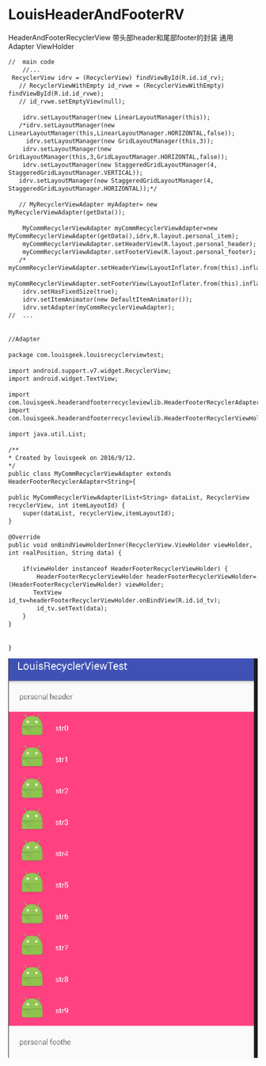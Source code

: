 # LouisHeaderAndFooterRV
HeaderAndFooterRecyclerView  带头部header和尾部footer的封装   通用Adapter ViewHolder


     
		
	//	main code
		//...
	 RecyclerView idrv = (RecyclerView) findViewById(R.id.id_rv);
       // RecyclerViewWithEmpty id_rvwe = (RecyclerViewWithEmpty) findViewById(R.id.id_rvwe);
       // id_rvwe.setEmptyView(null);

        idrv.setLayoutManager(new LinearLayoutManager(this));
       /*idrv.setLayoutManager(new LinearLayoutManager(this,LinearLayoutManager.HORIZONTAL,false));
         idrv.setLayoutManager(new GridLayoutManager(this,3));
        idrv.setLayoutManager(new GridLayoutManager(this,3,GridLayoutManager.HORIZONTAL,false));
        idrv.setLayoutManager(new StaggeredGridLayoutManager(4, StaggeredGridLayoutManager.VERTICAL));
       idrv.setLayoutManager(new StaggeredGridLayoutManager(4, StaggeredGridLayoutManager.HORIZONTAL));*/

       // MyRecyclerViewAdapter myAdapter= new MyRecyclerViewAdapter(getData());

        MyCommRecyclerViewAdapter myCommRecyclerViewAdapter=new MyCommRecyclerViewAdapter(getData(),idrv,R.layout.personal_item);
        myCommRecyclerViewAdapter.setHeaderView(R.layout.personal_header);
        myCommRecyclerViewAdapter.setFooterView(R.layout.personal_footer);
       /* myCommRecyclerViewAdapter.setHeaderView(LayoutInflater.from(this).inflate(R.layout.personal_header,idrv,false));
        myCommRecyclerViewAdapter.setFooterView(LayoutInflater.from(this).inflate(R.layout.personal_footer,idrv,false));*/
        idrv.setHasFixedSize(true);
        idrv.setItemAnimator(new DefaultItemAnimator());
        idrv.setAdapter(myCommRecyclerViewAdapter);
	//	...


	//Adapter

    package com.louisgeek.louisrecyclerviewtest;

	import android.support.v7.widget.RecyclerView;
	import android.widget.TextView;

	import com.louisgeek.headerandfooterrecycleviewlib.HeaderFooterRecyclerAdapter;
	import com.louisgeek.headerandfooterrecycleviewlib.HeaderFooterRecyclerViewHolder;

	import java.util.List;

	/**
 	* Created by louisgeek on 2016/9/12.
 	*/
	public class MyCommRecyclerViewAdapter extends HeaderFooterRecyclerAdapter<String>{

    public MyCommRecyclerViewAdapter(List<String> dataList, RecyclerView recyclerView, int itemLayoutId) {
        super(dataList, recyclerView,itemLayoutId);
    }

    @Override
    public void onBindViewHolderInner(RecyclerView.ViewHolder viewHolder, int realPosition, String data) {

        if(viewHolder instanceof HeaderFooterRecyclerViewHolder) {
            HeaderFooterRecyclerViewHolder headerFooterRecyclerViewHolder= (HeaderFooterRecyclerViewHolder) viewHolder;
           TextView id_tv=headerFooterRecyclerViewHolder.onBindView(R.id.id_tv);
            id_tv.setText(data);
        }
    }


	}


![image](https://raw.githubusercontent.com/louisgeek/LouisHeaderAndFooterRV/master/screenshots/pic1.png)
